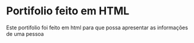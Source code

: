 # Portifolio feito em HTML

Este portifolio foi feito em html para que possa apresentar as informações de uma pessoa
